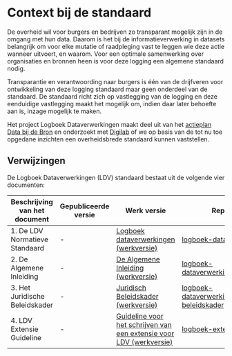# Context bij de standaard

De overheid wil voor burgers en bedrijven zo transparant mogelijk zijn in de omgang met hun data. Daarom is het bij de informatieverwerking in datasets belangrijk om voor elke mutatie of raadpleging vast te leggen wie deze actie wanneer uitvoert, en waarom. Voor een optimale samenwerking over organisaties en bronnen heen is voor deze logging een algemene standaard nodig.

Transparantie en verantwoording naar burgers is één van de drijfveren voor ontwikkeling van deze logging standaard maar geen onderdeel van de standaard. De standaard richt zich op vastlegging van de logging en deze eenduidige vastlegging maakt het mogelijk om, indien daar later behoefte aan is, inzage mogelijk te maken.

Het project Logboek Dataverwerkingen maakt deel uit van het [actieplan Data bij de Bron](https://www.digitaleoverheid.nl/data-bij-de-bron/) en onderzoekt met [Digilab](https://digilab.overheid.nl/) of we op basis van de tot nu toe opgedane inzichten een overheidsbrede standaard kunnen vaststellen.


## Verwijzingen

De Logboek Dataverwerkingen (LDV) standaard bestaat uit de volgende vier documenten:

| Beschrijving van het document           | Gepubliceerde versie                  | Werk versie                             | Repository                                                   |
| --------------------------------------- | ------------------------------------- | --------------------------------------- | ------------------------------------------------------------ |
| 1. De LDV Normatieve Standaard | - | [Logboek dataverwerkingen (werkversie)](https://logius-standaarden.github.io/logboek-dataverwerkingen/) | [logboek-dataverwerkingen](https://github.com/Logius-standaarden/logboek-dataverwerkingen) |
| 2. De Algemene Inleiding | - | [De Algemene Inleiding (werkversie)](https://logius-standaarden.github.io/logboek-dataverwerkingen_Inleiding/)|[logboek-dataverwerkingen_Inleiding](https://github.com/Logius-standaarden/logboek-dataverwerkingen_Inleiding)|
| 3. Het Juridische Beleidskader | - |[Juridisch Beleidskader (werkversie)](https://logius-standaarden.github.io/logboek-dataverwerkingen_Juridisch-beleidskader/)|[logboek-dataverwerkingen_Juridisch-beleidskader](https://github.com/Logius-standaarden/logboek-dataverwerkingen_Juridisch-beleidskader/)|
| 4. LDV Extensie Guideline | - |[Guideline voor het schrijven van een extensie voor LDV (werkversie)](https://logius-standaarden.github.io/logboek-extensie-template/)|[logboek-extensie-template](https://github.com/Logius-standaarden/logboek-extensie-template)|
